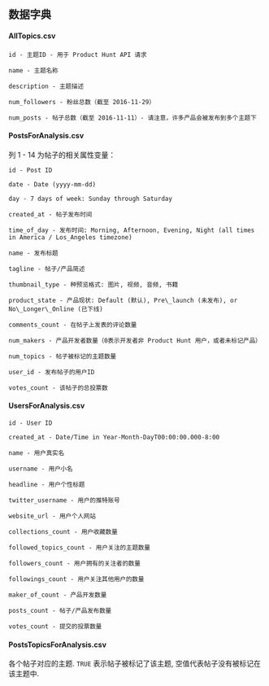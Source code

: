 ## 数据字典


#### AllTopics.csv

	id - 主题ID - 用于 Product Hunt API 请求
	
	name - 主题名称
	
	description - 主题描述
	
	num_followers - 粉丝总数（截至 2016-11-29）
	
	num_posts - 帖子总数（截至 2016-11-11）- 请注意，许多产品会被发布到多个主题下


#### PostsForAnalysis.csv

列 1 - 14 为帖子的相关属性变量：

	id - Post ID 
	
	date - Date (yyyy-mm-dd)
	
	day - 7 days of week: Sunday through Saturday
	
	created_at - 帖子发布时间
	
	time_of_day - 发布时间: Morning, Afternoon, Evening, Night (all times in America / Los_Angeles timezone)
	
	name - 发布标题
	
	tagline - 帖子/产品简述
	
	thumbnail_type - 种预览格式: 图片, 视频, 音频, 书籍
	
	product_state - 产品现状: Default (默认), Pre\_launch (未发布), or No\_Longer\_Online (已下线)
	
	comments_count - 在帖子上发表的评论数量
	
	num_makers - 产品开发者数量（0表示开发者非 Product Hunt 用户，或者未标记产品）
	
	num_topics - 帖子被标记的主题数量
	
	user_id - 发布帖子的用户ID
	
	votes_count - 该帖子的总投票数



#### UsersForAnalysis.csv

	id - User ID
	
	created_at - Date/Time in Year-Month-DayT00:00:00.000-8:00
	
	name - 用户真实名
	
	username - 用户小名
	
	headline - 用户个性标题
	
	twitter_username - 用户的推特账号
	
	website_url - 用户个人网站
	
	collections_count - 用户收藏数量
	
	followed_topics_count - 用户关注的主题数量
	
	followers_count - 用户拥有的关注者的数量
	
	followings_count - 用户关注其他用户的数量
	
	maker_of_count - 产品开发数量
	
	posts_count - 帖子/产品发布数量
	
	votes_count - 提交的投票数量
	
	
#### PostsTopicsForAnalysis.csv

各个帖子对应的主题. `TRUE` 表示帖子被标记了该主题, 空值代表帖子没有被标记在该主题中.